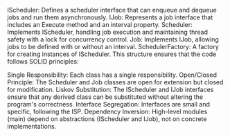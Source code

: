 ﻿
IScheduler: Defines a scheduler interface that can enqueue and dequeue jobs and run them asynchronously.
IJob: Represents a job interface that includes an Execute method and an interval property.
Scheduler: Implements IScheduler, handling job execution and maintaining thread safety with a lock for concurrency control.
Job: Implements IJob, allowing jobs to be defined with or without an interval.
SchedulerFactory: A factory for creating instances of IScheduler.
This structure ensures that the code follows SOLID principles:

Single Responsibility: Each class has a single responsibility.
Open/Closed Principle: The Scheduler and Job classes are open for extension but closed for modification.
Liskov Substitution: The IScheduler and IJob interfaces ensure that any derived class can be substituted without altering the program's correctness.
Interface Segregation: Interfaces are small and specific, following the ISP.
Dependency Inversion: High-level modules (main) depend on abstractions (IScheduler and IJob), not on concrete implementations.
